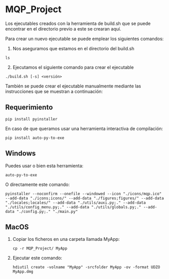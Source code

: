 # MQP_Project

Los ejecutables creados con la herramienta de build.sh que se puede encontrar en el directorio previo a este se crearan
aquí.

Para crear un nuevo ejecutable se puede emplear los siguientes comandos:

1. Nos aseguramos que estamos en el directorio del build.sh

```
ls
```

2. Ejecutamos el siguiente comando para crear el ejecutable

```
./build.sh [-s] <versión>
```

También se puede crear el ejecutable manualmente mediante las instrucciones que se muestran a continuación:

## Requerimiento

   ```
   pip install pyinstaller
   ```

En caso de que queramos usar una herramienta interactiva de compilación:

   ```
   pip install auto-py-to-exe
   ```

## Windows

Puedes usar o bien esta herramienta:

   ```
   auto-py-to-exe
   ```

O directamente este comando:

   ```
   pyinstaller --noconfirm --onefile --windowed --icon "./icons/mqp.ico" --add-data "./icons;icons/" --add-data "./figures;figures/" --add-data "./locales;locales/" --add-data "./utils/auxi.py;." --add-data "./utils/config_menu.py;." --add-data "./utils/globals.py;." --add-data "./config.py;." "./main.py"
   ```

## MacOS

1. Copiar los ficheros en una carpeta llamada MyApp:
   ```
   cp -r MQP_Project/ MyApp
   ```

2. Ejecutar este comando:
   ```
   hdiutil create -volname "MyApp" -srcfolder MyApp -ov -format UDZO MyApp.dmg
   ```